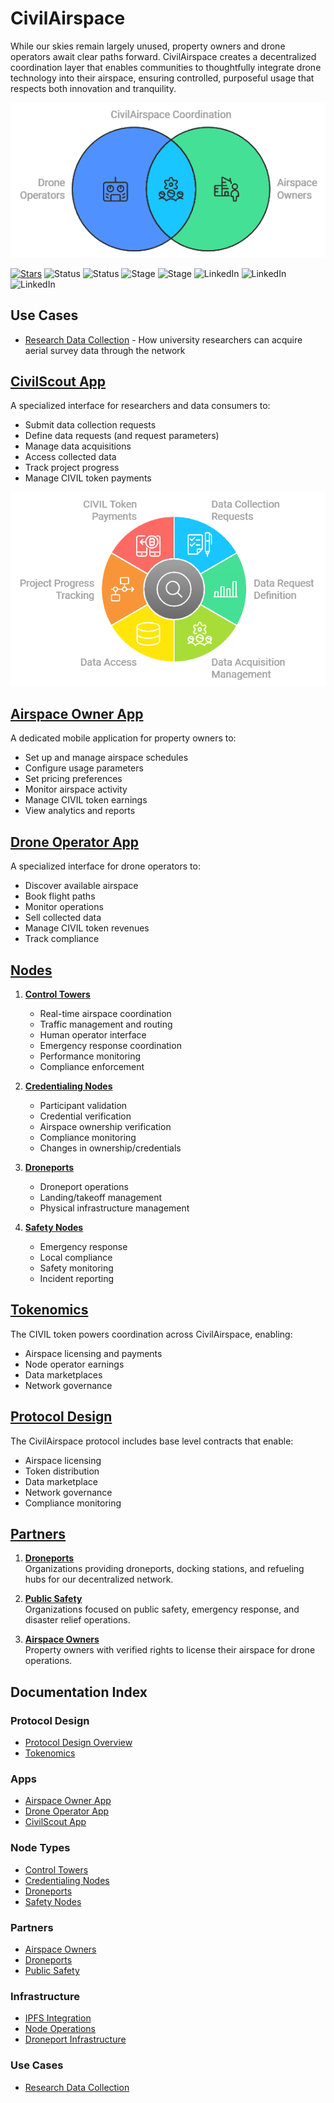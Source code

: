 # CivilAirspace

While our skies remain largely unused, property owners and drone operators await clear paths forward. CivilAirspace creates a decentralized coordination layer that enables communities to thoughtfully integrate drone technology into their airspace, ensuring controlled, purposeful usage that respects both innovation and tranquility.

![CivilAirspace Coordination](docs/images/CivilAirspaceCoordination.png)

[![Stars](https://img.shields.io/github/stars/rolodexter/CivilAirspace?style=social)](https://github.com/rolodexter/CivilAirspace)
![Status](https://img.shields.io/badge/Status-In%20Development-yellow)
![Status](https://img.shields.io/badge/Status-In%20Development-yellow)
![Stage](https://img.shields.io/badge/Stage-Alpha-blue)
![Stage](https://img.shields.io/badge/Stage-Alpha-blue)
![LinkedIn](https://img.shields.io/badge/LinkedIn-Dan_Williams-0077B5?style=social&logo=linkedin) 
![LinkedIn](https://img.shields.io/badge/LinkedIn-Joe_Maristela-0077B5?style=social&logo=linkedin)
![LinkedIn](https://img.shields.io/badge/LinkedIn-Will_Tobin-0077B5?style=social&logo=linkedin)

## Use Cases
- [Research Data Collection](docs/use_cases/Research_Data_Collection.md) - How university researchers can acquire aerial survey data through the network

## [CivilScout App](docs/CivilScout_App.md)

A specialized interface for researchers and data consumers to:
- Submit data collection requests
- Define data requests (and request parameters)
- Manage data acquisitions
- Access collected data
- Track project progress
- Manage CIVIL token payments

![CivilScout App Functionalities](docs/images/CivilScoutAppFunctionalities.png)

## [Airspace Owner App](docs/Airspace_Owner_App.md)
A dedicated mobile application for property owners to:
- Set up and manage airspace schedules
- Configure usage parameters
- Set pricing preferences
- Monitor airspace activity
- Manage CIVIL token earnings
- View analytics and reports

## [Drone Operator App](docs/Drone_Operator_App.md)
A specialized interface for drone operators to:
- Discover available airspace
- Book flight paths
- Monitor operations
- Sell collected data
- Manage CIVIL token revenues
- Track compliance

## [Nodes](docs/Nodes.md)

1. **[Control Towers](docs/Control_Towers.md)**
   - Real-time airspace coordination
   - Traffic management and routing
   - Human operator interface
   - Emergency response coordination
   - Performance monitoring
   - Compliance enforcement

2. **[Credentialing Nodes](docs/Credentialing_Nodes.md)**
   - Participant validation
   - Credential verification
   - Airspace ownership verification
   - Compliance monitoring
   - Changes in ownership/credentials

3. **[Droneports](docs/Droneports.md)**
   - Droneport operations
   - Landing/takeoff management
   - Physical infrastructure management

4. **[Safety Nodes](docs/Safety_Nodes.md)**
   - Emergency response
   - Local compliance
   - Safety monitoring
   - Incident reporting

## [Tokenomics](docs/Tokenomics.md)
The CIVIL token powers coordination across CivilAirspace, enabling:
- Airspace licensing and payments
- Node operator earnings
- Data marketplaces 
- Network governance

## [Protocol Design](docs/protocol/Protocol_Design.md)
The CivilAirspace protocol includes base level contracts that enable:
- Airspace licensing
- Token distribution
- Data marketplace
- Network governance
- Compliance monitoring

## [Partners](docs/partners/Partners.md)

1. **[Droneports](docs/partners/Droneports.md)**  
   Organizations providing droneports, docking stations, and refueling hubs for our decentralized network.

2. **[Public Safety](docs/partners/Public_Safety.md)**  
   Organizations focused on public safety, emergency response, and disaster relief operations.

3. **[Airspace Owners](docs/partners/Airspace_Owners.md)**  
   Property owners with verified rights to license their airspace for drone operations.

## Documentation Index

### Protocol Design
- [Protocol Design Overview](docs/protocol/Protocol_Design.md)
- [Tokenomics](docs/tokenomics/Tokenomics.md)

### Apps
- [Airspace Owner App](docs/apps/Airspace_Owner_App.md)
- [Drone Operator App](docs/apps/Drone_Operator_App.md)
- [CivilScout App](docs/apps/CivilScout_App.md)

### Node Types
- [Control Towers](docs/nodes/Control_Towers.md)
- [Credentialing Nodes](docs/nodes/Credentialing_Nodes.md)
- [Droneports](docs/nodes/Droneports.md)
- [Safety Nodes](docs/nodes/Safety_Nodes.md)

### Partners
- [Airspace Owners](docs/partners/Airspace_Owners.md)
- [Droneports](docs/partners/Droneports.md)
- [Public Safety](docs/partners/Public_Safety.md)

### Infrastructure
- [IPFS Integration](docs/infrastructure/ipfs.md)
- [Node Operations](docs/infrastructure/nodes.md)
- [Droneport Infrastructure](docs/infrastructure/droneports.md)

### Use Cases
- [Research Data Collection](docs/use_cases/Research_Data_Collection.md)